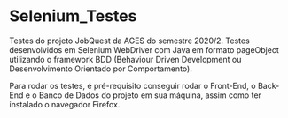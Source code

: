 # Selenium_Testes

Testes do projeto JobQuest da AGES do semestre 2020/2.
Testes desenvolvidos em Selenium WebDriver com Java em formato pageObject utilizando o framework BDD (Behaviour Driven Development ou Desenvolvimento Orientado por Comportamento).

Para rodar os testes, é pré-requisito conseguir rodar o Front-End, o Back-End e o Banco de Dados do projeto em sua máquina, assim como ter instalado o navegador Firefox.
